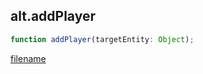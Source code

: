 ## alt.addPlayer

```js
function addPlayer(targetEntity: Object);
```

[filename](method_addPlayer_m.md ':include')